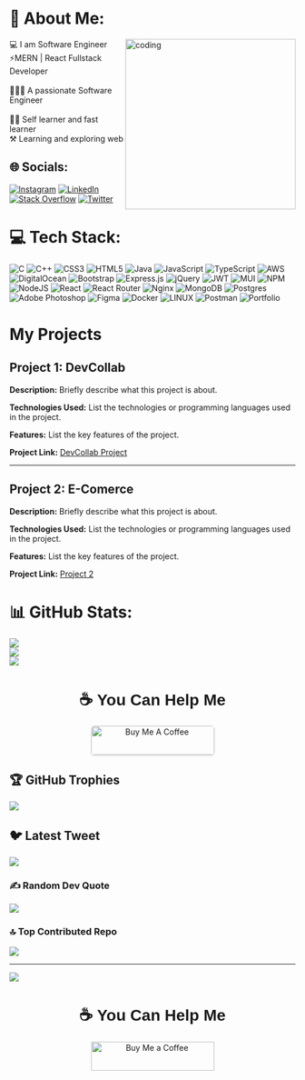 # 💫 About Me:

<img class="imageP" align="right" alt="coding" width="300" src="https://camo.githubusercontent.com/cae12fddd9d6982901d82580bdf321d81fb299141098ca1c2d4891870827bf17/68747470733a2f2f6d69726f2e6d656469756d2e636f6d2f6d61782f313336302f302a37513379765349765f7430696f4a2d5a2e676966">


💻 I am Software Engineer<br>⚡MERN | React Fullstack Developer<br><br>🧑🏻‍💻 A passionate Software Engineer<br><br>🧑‍💻 Self learner and fast learner<br>⚒️ Learning and exploring web



## 🌐 Socials:
[![Instagram](https://img.shields.io/badge/Instagram-%23E4405F.svg?logo=Instagram&logoColor=white)](https://instagram.com/shahinsha_shahinu) [![LinkedIn](https://img.shields.io/badge/LinkedIn-%230077B5.svg?logo=linkedin&logoColor=white)](https://linkedin.com/in/MuhammedShahinsha) [![Stack Overflow](https://img.shields.io/badge/-Stackoverflow-FE7A16?logo=stack-overflow&logoColor=white)](https://stackoverflow.com/users/ShahinshaShahinu) [![Twitter](https://img.shields.io/badge/Twitter-%231DA1F2.svg?logo=Twitter&logoColor=white)](https://twitter.com/@Mhd_shahinshaH) 

# 💻 Tech Stack:
![C](https://img.shields.io/badge/c-%2300599C.svg?style=for-the-badge&logo=c&logoColor=white) ![C++](https://img.shields.io/badge/c++-%2300599C.svg?style=for-the-badge&logo=c%2B%2B&logoColor=white) ![CSS3](https://img.shields.io/badge/css3-%231572B6.svg?style=for-the-badge&logo=css3&logoColor=white) ![HTML5](https://img.shields.io/badge/html5-%23E34F26.svg?style=for-the-badge&logo=html5&logoColor=white) ![Java](https://img.shields.io/badge/java-%23ED8B00.svg?style=for-the-badge&logo=java&logoColor=white) ![JavaScript](https://img.shields.io/badge/javascript-%23323330.svg?style=for-the-badge&logo=javascript&logoColor=%23F7DF1E) ![TypeScript](https://img.shields.io/badge/typescript-%23007ACC.svg?style=for-the-badge&logo=typescript&logoColor=white) ![AWS](https://img.shields.io/badge/AWS-%23FF9900.svg?style=for-the-badge&logo=amazon-aws&logoColor=white) ![DigitalOcean](https://img.shields.io/badge/DigitalOcean-%230167ff.svg?style=for-the-badge&logo=digitalOcean&logoColor=white) ![Bootstrap](https://img.shields.io/badge/bootstrap-%23563D7C.svg?style=for-the-badge&logo=bootstrap&logoColor=white) ![Express.js](https://img.shields.io/badge/express.js-%23404d59.svg?style=for-the-badge&logo=express&logoColor=%2361DAFB) ![jQuery](https://img.shields.io/badge/jquery-%230769AD.svg?style=for-the-badge&logo=jquery&logoColor=white) ![JWT](https://img.shields.io/badge/JWT-black?style=for-the-badge&logo=JSON%20web%20tokens) ![MUI](https://img.shields.io/badge/MUI-%230081CB.svg?style=for-the-badge&logo=material-ui&logoColor=white) ![NPM](https://img.shields.io/badge/NPM-%23000000.svg?style=for-the-badge&logo=npm&logoColor=white) ![NodeJS](https://img.shields.io/badge/node.js-6DA55F?style=for-the-badge&logo=node.js&logoColor=white) ![React](https://img.shields.io/badge/react-%2320232a.svg?style=for-the-badge&logo=react&logoColor=%2361DAFB) ![React Router](https://img.shields.io/badge/React_Router-CA4245?style=for-the-badge&logo=react-router&logoColor=white) ![Nginx](https://img.shields.io/badge/nginx-%23009639.svg?style=for-the-badge&logo=nginx&logoColor=white) ![MongoDB](https://img.shields.io/badge/MongoDB-%234ea94b.svg?style=for-the-badge&logo=mongodb&logoColor=white) ![Postgres](https://img.shields.io/badge/postgres-%23316192.svg?style=for-the-badge&logo=postgresql&logoColor=white) ![Adobe Photoshop](https://img.shields.io/badge/adobephotoshop-%2331A8FF.svg?style=for-the-badge&logo=adobephotoshop&logoColor=white) 	![Figma](https://img.shields.io/badge/figma-%23F24E1E.svg?style=for-the-badge&logo=figma&logoColor=white) ![Docker](https://img.shields.io/badge/docker-%230db7ed.svg?style=for-the-badge&logo=docker&logoColor=white) ![LINUX](https://img.shields.io/badge/Linux-FCC624?style=for-the-badge&logo=linux&logoColor=black) ![Postman](https://img.shields.io/badge/Postman-FF6C37?style=for-the-badge&logo=postman&logoColor=white) ![Portfolio](https://img.shields.io/badge/Portfolio-%23000000.svg?style=for-the-badge&logo=firefox&logoColor=#FF7139)








# My Projects

## Project 1: DevCollab

**Description:** Briefly describe what this project is about.

**Technologies Used:** List the technologies or programming languages used in the project.

**Features:** List the key features of the project.

**Project Link:** [DevCollab Project](https://dev-colabs-client.vercel.app/)

---

## Project 2: E-Comerce

**Description:** Briefly describe what this project is about.

**Technologies Used:** List the technologies or programming languages used in the project.

**Features:** List the key features of the project.

**Project Link:** [Project 2](https://eicer-ecomerce-production.up.railway.app/)







# 📊 GitHub Stats:
![](https://github-readme-stats.vercel.app/api?username=ShahinshaShahinu&theme=dracula&hide_border=true&include_all_commits=true&count_private=true)<br/>
![](https://github-readme-streak-stats.herokuapp.com/?user=ShahinshaShahinu&theme=dracula&hide_border=true)<br/>
![](https://github-readme-stats.vercel.app/api/top-langs/?username=ShahinshaShahinu&theme=dracula&hide_border=true&include_all_commits=true&count_private=true&layout=compact)


<div align="center">
             <div align="center">
  <h1 style="font-family: 'Arial', sans-serif;">☕ You Can Help Me</h1>
</div>

<a href="https://www.buymeacoffee.com/muhammedsht" target="_blank" rel="noopener noreferrer">
  <img src="https://cdn.buymeacoffee.com/buttons/v2/default-yellow.png" alt="Buy Me A Coffee" style="height: 51px !important; width: 217px !important; border-radius: 5px !important; box-shadow: 0px 2px 3px 0px rgba(190, 190, 190, 0.5) !important; -webkit-transition: 0.3s ease-in-out !important; transition: 0.3s ease-in-out !important;">
</a>






</div>




## 🏆 GitHub Trophies
![](https://github-profile-trophy.vercel.app/?username=ShahinshaShahinu&theme=dracula&no-frame=false&no-bg=true&margin-w=4)

## 🐦 Latest Tweet
[![](https://gtce.itsvg.in/api?username=@Mhd_shahinshaH)](https://github.com/VishwaGauravIn/github-twitter-card-embed)

### ✍️ Random Dev Quote
![](https://quotes-github-readme.vercel.app/api?type=horizontal&theme=merko)

### 🔝 Top Contributed Repo
![](https://github-contributor-stats.vercel.app/api?username=ShahinshaShahinu&limit=5&theme=dark&combine_all_yearly_contributions=true)

---
[![](https://visitcount.itsvg.in/api?id=ShahinshaShahinu&label=Profile%20Views&pretty=false)](https://visitcount.itsvg.in)


<div align="center">
             <div align="center">
  <h1 style="font-family: 'Arial', sans-serif;">☕ You Can Help Me</h1>
</div>

<div align="center">
<a href="https://www.buymeacoffee.com/muhammedsht" target="_blank" rel="noopener noreferrer">
  <img src="https://cdn.buymeacoffee.com/buttons/v2/default-yellow.png" alt="Buy Me a Coffee" style="height: 51px; width: 217px;">
</a>

</div>

<!-- Proudly created with GPRM ( https://gprm.itsvg.in ) -->
